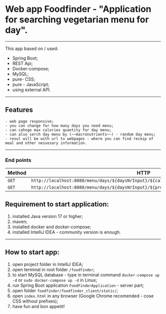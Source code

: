 # Web app Foodfinder - "Application for searching vegetarian menu for day".

---

This app based on / used:

- Spring Boot;
- REST Api;
- Docker-compose;
- MySQL;
- pure- CSS;
- pure - JavaScript;
- using external API.

---

## Features

    - web page responsive;
    - you can change for how many days you need menu;
    - can cahnge max calories quantity for day menu;
    - can also serch day menu by (~~macronutrients~~) - random day menu;
    - resul will be with url to webpages - where you can find receip of meal and other nessesary information.
    
---
### End points

| Method    | HTTP                                                                                         |
|-----------|----------------------------------------------------------------------------------------------|
| `GET`     | `http://localhost:8080/menu/days/${daysNrInput}/${caloriesInput}`                            |
| `GET`     | `http://localhost:8080/menu/days/${daysNrInput}/${proteinsInput}/${fatInput}/${carbsInput}`  |


## Requirement to start application:

1. installed Java version 17 or higher;
2. maven;
3. installed docker and docker-compose;
4. installed IntelliJ IDEA - community version is enough.

___

## How to start app:

1. open project folder in IntelliJ IDEA;
2. open terminal in root folder `/foodfinder`;
3. to start MySQL database - type in terminal command  `docker-compose up -d` or `sudo docker-compose up -d` in Linux;
4. run Spring Boot application `FoodFinderApplication` - server part; 
5. open folder `foodfinder/foodfinder_client/static/`;
6. open `index.html` in any browser (Google Chrome recomended - cose CSS without prefixes);
7. have fun and bon appetit!

